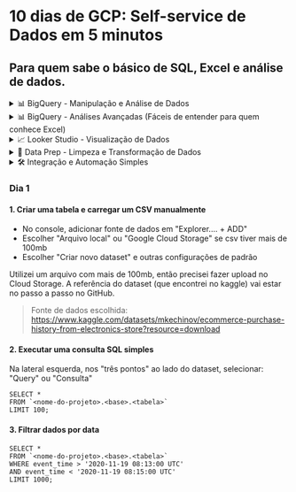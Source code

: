 # 10 dias de GCP: Self-service de Dados em 5 minutos

## Para quem sabe o básico de SQL, Excel e análise de dados.

<details>
  <summary>📊 BigQuery - Manipulação e Análise de Dados</summary>

#### Dia 1

- Criar uma tabela e carregar um CSV manualmente
- Executar uma consulta SQL simples (ex: SELECT * FROM tabela LIMIT 10;)
- Filtrar dados por data (ex: WHERE data >= '2024-01-01')

#### Dia 2

- Criar uma tabela baseada em outra usando SELECT INTO
- Criar uma tabela com dados únicos removendo duplicatas (DISTINCT)
- Criar uma tabela com contagem de registros por categoria (GROUP BY)

#### Dia 3

- Fazer uma soma de valores agrupados (SUM)
- Criar colunas calculadas (CASE WHEN, IF)
- Criar uma tabela temporária e testar consultas
- Exportar dados para um arquivo CSV no Cloud Storage

</details>

<details>
  <summary>📊 BigQuery - Análises Avançadas (Fáceis de entender para quem conhece Excel)</summary>

#### Dia 4

- Criar uma tabela com valores acumulados (SUM() OVER())
- Criar uma classificação (RANK() OVER()) de valores
- Fazer uma análise de médias móveis usando SQL (AVG() OVER())

#### Dia 5

- Criar tabelas com partições por data para melhorar desempenho
- Usar LEFT JOIN e INNER JOIN para combinar duas tabelas

</details>

<details>
  <summary>📈 Looker Studio - Visualização de Dados</summary>

#### Dia 6

- Criar um painel/dashboard conectado ao BigQuery
- Criar gráficos de barras e tabelas dinâmicas
- Criar um filtro de data interativo

#### Dia 7

- Adicionar métricas calculadas
- Criar um gráfico de tendências com dados de séries temporais

</details>

<details>
  <summary>🔄 Data Prep - Limpeza e Transformação de Dados</summary>

#### Dia 8

- Carregar um CSV no Data Prep e visualizar os dados
- Remover colunas desnecessárias no Data Prep
- Criar colunas calculadas no Data Prep (ex: concatenar nome + sobrenome)

#### Dia 9

- Filtrar registros com base em uma condição (ex: vendas acima de R$1000)
- Remover linhas duplicadas automaticamente

</details>

<details>
  <summary>🛠️ Integração e Automação Simples</summary>

#### Dia 10

- Agendar uma consulta SQL no BigQuery para rodar automaticamente
- Criar uma conexão entre uma planilha do Google Sheets e o BigQuery
- Exportar dados do BigQuery diretamente para o Google Sheets
- Criar uma tabela externa no BigQuery conectada a um Google Sheets
- Criar um alerta automático para quando um valor ultrapassa um limite

</details>


### Dia 1

#### 1. Criar uma tabela e carregar um CSV manualmente

- No console, adicionar fonte de dados em "Explorer.... + ADD" 
- Escolher "Arquivo local" ou "Google Cloud Storage" se csv tiver mais de 100mb
- Escolher "Criar novo dataset" e outras configurações de padrão

Utilizei um arquivo com mais de 100mb, então precisei fazer upload no Cloud Storage. A referência do dataset (que encontrei no kaggle) vai estar no passo a passo no GitHub.

> Fonte de dados escolhida: https://www.kaggle.com/datasets/mkechinov/ecommerce-purchase-history-from-electronics-store?resource=download

#### 2. Executar uma consulta SQL simples

Na lateral esquerda, nos "três pontos" ao lado do dataset, selecionar: "Query" ou "Consulta"

```
SELECT *
FROM `<nome-do-projeto>.<base>.<tabela>`
LIMIT 100;
```

#### 3. Filtrar dados por data

```
SELECT *
FROM `<nome-do-projeto>.<base>.<tabela>`
WHERE event_time > '2020-11-19 08:13:00 UTC'
AND event_time < '2020-11-19 08:15:00 UTC'
LIMIT 1000;
```




